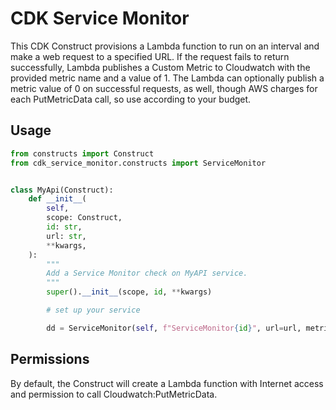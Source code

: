 # CDK Service Monitor

This CDK Construct provisions a Lambda function to run on an interval and make a web request to
a specified URL. If the request fails to return successfully, Lambda publishes a Custom Metric
to Cloudwatch with the provided metric name and a value of 1. The Lambda can optionally publish a
metric value of 0 on successful requests, as well, though AWS charges for each PutMetricData call, so use according to your budget.

## Usage

```python
from constructs import Construct
from cdk_service_monitor.constructs import ServiceMonitor


class MyApi(Construct):
    def __init__(
        self,
        scope: Construct,
        id: str,
        url: str,
        **kwargs,
    ):
        """
        Add a Service Monitor check on MyAPI service.
        """
        super().__init__(scope, id, **kwargs)

        # set up your service

        dd = ServiceMonitor(self, f"ServiceMonitor{id}", url=url, metric_name=f"{id}IsDown", publish_on_success=False)
```

## Permissions

By default, the Construct will create a Lambda function with Internet access and permission to call Cloudwatch:PutMetricData.
